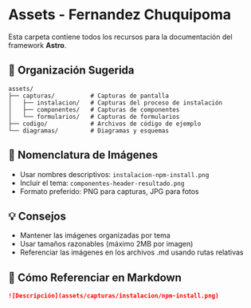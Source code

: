 # Assets - Fernandez Chuquipoma

Esta carpeta contiene todos los recursos para la documentación del framework **Astro**.

## 📁 Organización Sugerida

```
assets/
├── capturas/          # Capturas de pantalla
│   ├── instalacion/   # Capturas del proceso de instalación
│   ├── componentes/   # Capturas de componentes
│   └── formularios/   # Capturas de formularios
├── codigo/            # Archivos de código de ejemplo
└── diagramas/         # Diagramas y esquemas
```

## 📸 Nomenclatura de Imágenes

- Usar nombres descriptivos: `instalacion-npm-install.png`
- Incluir el tema: `componentes-header-resultado.png`
- Formato preferido: PNG para capturas, JPG para fotos

## 💡 Consejos

- Mantener las imágenes organizadas por tema
- Usar tamaños razonables (máximo 2MB por imagen)
- Referenciar las imágenes en los archivos .md usando rutas relativas

## 🔗 Cómo Referenciar en Markdown

```markdown
![Descripción](assets/capturas/instalacion/npm-install.png)
```
